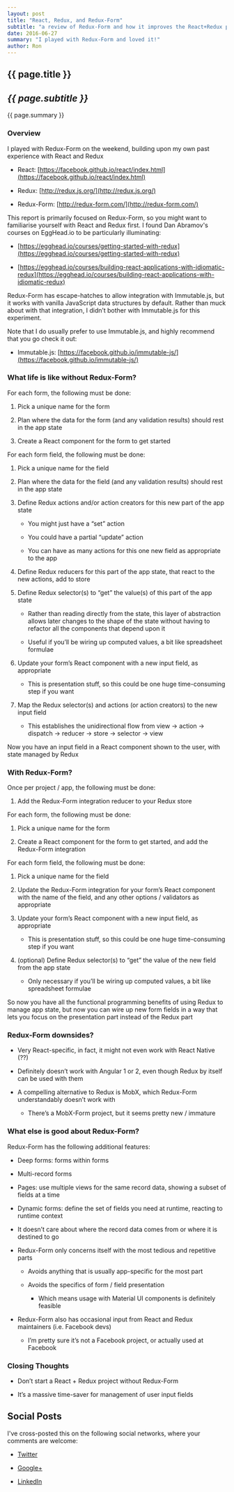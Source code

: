 ```yaml
---
layout: post
title: "React, Redux, and Redux-Form"
subtitle: "a review of Redux-Form and how it improves the React+Redux productivity"
date: 2016-06-27
summary: "I played with Redux-Form and loved it!"
author: Ron
---
```


## {{ page.title }}

## _{{ page.subtitle }}_

{{ page.summary }}

### Overview

I played with Redux-Form on the weekend, building upon my own past experience with React and Redux

- React: [https://facebook.github.io/react/index.html](https://facebook.github.io/react/index.html)

- Redux: [http://redux.js.org/](http://redux.js.org/)

- Redux-Form: [http://redux-form.com/](http://redux-form.com/)

This report is primarily focused on Redux-Form, so you might want to familiarise yourself with React and Redux first. I found Dan Abramov's courses on EggHead.io to be particularly illuminating:

- [https://egghead.io/courses/getting-started-with-redux](https://egghead.io/courses/getting-started-with-redux)

- [https://egghead.io/courses/building-react-applications-with-idiomatic-redux](https://egghead.io/courses/building-react-applications-with-idiomatic-redux)

Redux-Form has escape-hatches to allow integration with Immutable.js, but it works with vanilla JavaScript data structures by default. Rather than muck about with that integration, I didn’t bother with Immutable.js for this experiment.

Note that I do usually prefer to use Immutable.js, and highly recommend that you go check it out:

- Immutable.js: [https://facebook.github.io/immutable-js/](https://facebook.github.io/immutable-js/)


### What life is like without Redux-Form?

For each form, the following must be done:

1. Pick a unique name for the form

2. Plan where the data for the form (and any validation results) should rest in the app state

3. Create a React component for the form to get started

For each form field, the following must be done:

1. Pick a unique name for the field

2. Plan where the data for the field (and any validation results) should rest in the app state

3. Define Redux actions and/or action creators for this new part of the app state

    - You might just have a “set” action

    - You could have a partial “update” action

    - You can have as many actions for this one new field as appropriate to the app

4. Define Redux reducers for this part of the app state, that react to the new actions, add to store

5. Define Redux selector(s) to “get” the value(s) of this part of the app state

    - Rather than reading directly from the state, this layer of abstraction allows later changes to the shape of the state without having to refactor all the components that depend upon it

    - Useful if you’ll be wiring up computed values, a bit like spreadsheet formulae

6. Update your form’s React component with a new input field, as appropriate

    - This is presentation stuff, so this could be one huge time-consuming step if you want

7. Map the Redux selector(s) and actions (or action creators) to the new input field

    - This establishes the unidirectional flow from view -> action -> dispatch -> reducer -> store -> selector -> view

Now you have an input field in a React component shown to the user, with state managed by Redux


### With Redux-Form?

Once per project / app, the following must be done:

1. Add the Redux-Form integration reducer to your Redux store

For each form, the following must be done:

1. Pick a unique name for the form

2. Create a React component for the form to get started, and add the Redux-Form integration

For each form field, the following must be done:

1. Pick a unique name for the field

2. Update the Redux-Form integration for your form’s React component with the name of the field, and any other options / validators as appropriate

3. Update your form’s React component with a new input field, as appropriate

    - This is presentation stuff, so this could be one huge time-consuming step if you want

4. (optional) Define Redux selector(s) to “get” the value of the new field from the app state

    - Only necessary if you’ll be wiring up computed values, a bit like spreadsheet formulae

So now you have all the functional programming benefits of using Redux to manage app state, but now you can wire up new form fields in a way that lets you focus on the presentation part instead of the Redux part


### Redux-Form downsides?

- Very React-specific, in fact, it might not even work with React Native (??)

- Definitely doesn’t work with Angular 1 or 2, even though Redux by itself can be used with them

- A compelling alternative to Redux is MobX, which Redux-Form understandably doesn’t work with

    - There’s a MobX-Form project, but it seems pretty new / immature


### What else is good about Redux-Form?

Redux-Form has the following additional features:

- Deep forms: forms within forms

- Multi-record forms

- Pages: use multiple views for the same record data, showing a subset of fields at a time

- Dynamic forms: define the set of fields you need at runtime, reacting to runtime context

- It doesn’t care about where the record data comes from or where it is destined to go

- Redux-Form only concerns itself with the most tedious and repetitive parts

    - Avoids anything that is usually app-specific for the most part

    - Avoids the specifics of form / field presentation

        - Which means usage with Material UI components is definitely feasible

- Redux-Form also has occasional input from React and Redux maintainers (i.e. Facebook devs)

    - I’m pretty sure it’s not a Facebook project, or actually used at Facebook


### Closing Thoughts

- Don’t start a React + Redux project without Redux-Form

- It’s a massive time-saver for management of user input fields


## Social Posts

I've cross-posted this on the following social networks, where your comments are welcome:

- [Twitter](https://twitter.com/jokeyrhyme/status/747333795511033860)

- [Google+](https://plus.google.com/+RonWaldon/posts/cpZeZTEtp1Z)

- [LinkedIn](https://www.linkedin.com/hp/update/6153099410109644800)

